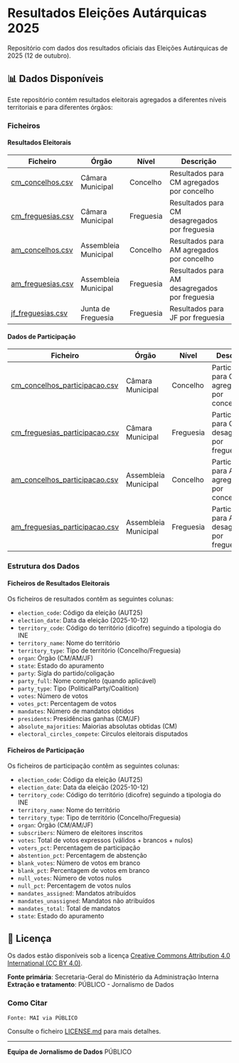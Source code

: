 # Resultados Eleições Autárquicas 2025

Repositório com dados dos resultados oficiais das Eleições Autárquicas de 2025 (12 de outubro).

## 📊 Dados Disponíveis

Este repositório contém resultados eleitorais agregados a diferentes níveis territoriais e para diferentes órgãos:

### Ficheiros

#### Resultados Eleitorais

| Ficheiro | Órgão | Nível | Descrição |
|----------|-------|-------|-----------|
| [cm_concelhos.csv](cm_concelhos.csv) | Câmara Municipal | Concelho | Resultados para CM agregados por concelho |
| [cm_freguesias.csv](cm_freguesias.csv) | Câmara Municipal | Freguesia | Resultados para CM desagregados por freguesia |
| [am_concelhos.csv](am_concelhos.csv) | Assembleia Municipal | Concelho | Resultados para AM agregados por concelho |
| [am_freguesias.csv](am_freguesias.csv) | Assembleia Municipal | Freguesia | Resultados para AM desagregados por freguesia |
| [jf_freguesias.csv](jf_freguesias.csv) | Junta de Freguesia | Freguesia | Resultados para JF por freguesia |

#### Dados de Participação

| Ficheiro | Órgão | Nível | Descrição |
|----------|-------|-------|-----------|
| [cm_concelhos_participacao.csv](cm_concelhos_participacao.csv) | Câmara Municipal | Concelho | Participação para CM agregada por concelho |
| [cm_freguesias_participacao.csv](cm_freguesias_participacao.csv) | Câmara Municipal | Freguesia | Participação para CM desagregada por freguesia |
| [am_concelhos_participacao.csv](am_concelhos_participacao.csv) | Assembleia Municipal | Concelho | Participação para AM agregada por concelho |
| [am_freguesias_participacao.csv](am_freguesias_participacao.csv) | Assembleia Municipal | Freguesia | Participação para AM desagregada por freguesia |

### Estrutura dos Dados

#### Ficheiros de Resultados Eleitorais

Os ficheiros de resultados contêm as seguintes colunas:

- `election_code`: Código da eleição (AUT25)
- `election_date`: Data da eleição (2025-10-12)
- `territory_code`: Código do território (dicofre) seguindo a tipologia do INE
- `territory_name`: Nome do território
- `territory_type`: Tipo de território (Concelho/Freguesia)
- `organ`: Órgão (CM/AM/JF)
- `state`: Estado do apuramento
- `party`: Sigla do partido/coligação
- `party_full`: Nome completo (quando aplicável)
- `party_type`: Tipo (PoliticalParty/Coalition)
- `votes`: Número de votos
- `votes_pct`: Percentagem de votos
- `mandates`: Número de mandatos obtidos
- `presidents`: Presidências ganhas (CM/JF)
- `absolute_majorities`: Maiorias absolutas obtidas (CM)
- `electoral_circles_compete`: Círculos eleitorais disputados

#### Ficheiros de Participação

Os ficheiros de participação contêm as seguintes colunas:

- `election_code`: Código da eleição (AUT25)
- `election_date`: Data da eleição (2025-10-12)
- `territory_code`: Código do território (dicofre) seguindo a tipologia do INE
- `territory_name`: Nome do território
- `territory_type`: Tipo de território (Concelho/Freguesia)
- `organ`: Órgão (CM/AM/JF)
- `subscribers`: Número de eleitores inscritos
- `votes`: Total de votos expressos (válidos + brancos + nulos)
- `voters_pct`: Percentagem de participação
- `abstention_pct`: Percentagem de abstenção
- `blank_votes`: Número de votos em branco
- `blank_pct`: Percentagem de votos em branco
- `null_votes`: Número de votos nulos
- `null_pct`: Percentagem de votos nulos
- `mandates_assigned`: Mandatos atribuídos
- `mandates_unassigned`: Mandatos não atribuídos
- `mandates_total`: Total de mandatos
- `state`: Estado do apuramento

## 📄 Licença

Os dados estão disponíveis sob a licença [Creative Commons Attribution 4.0 International (CC BY 4.0)](LICENSE.md).

**Fonte primária**: Secretaria-Geral do Ministério da Administração Interna
**Extração e tratamento**: PÚBLICO - Jornalismo de Dados

### Como Citar

`Fonte: MAI via PÚBLICO`

Consulte o ficheiro [LICENSE.md](LICENSE.md) para mais detalhes.

---

**Equipa de Jornalismo de Dados**
PÚBLICO
